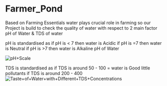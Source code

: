 # Farmer_Pond
Based on Farming Essentials water plays crucial role in farming 
so our Project is build to check the quality of water with respect to 2 main factor
pH of Water  &  TDS of water

pH is standardised as 
if pH is < 7 then water is Acidic
if pH is =7 then water is Neutral
if pH is >7 then water is Alkaline
pH of Water 

![pH+Scale](https://github.com/user-attachments/assets/5e559b9d-f5b2-464b-af23-edfcae265d28)


TDS is standardised as 
if TDS is around 50 - 100 = water is Good little pollutants
if TDS is around 200 - 400 
![Taste+of+Water+with+Different+TDS+Concentrations](https://github.com/user-attachments/assets/23c13518-d3fa-475c-aeb9-1bc07645cac6)
